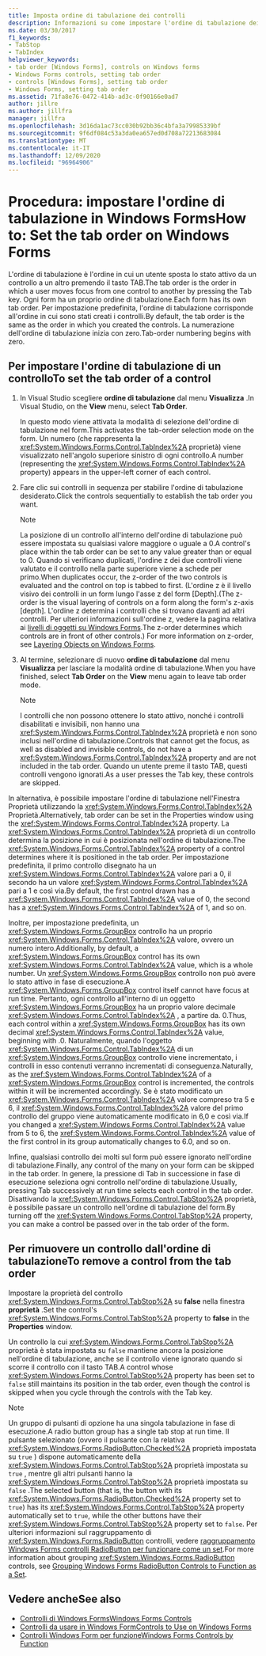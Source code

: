 ```yaml
---
title: Imposta ordine di tabulazione dei controlli
description: Informazioni su come impostare l'ordine di tabulazione dei controlli nella Windows Forms. Impostare l'ordine di tabulazione con Visual Studio o usando la proprietà TabIndex nell'Finestra Proprietà.
ms.date: 03/30/2017
f1_keywords:
- TabStop
- TabIndex
helpviewer_keywords:
- tab order [Windows Forms], controls on Windows forms
- Windows Forms controls, setting tab order
- controls [Windows Forms], setting tab order
- Windows Forms, setting tab order
ms.assetid: 71fa8e76-0472-414b-ad3c-0f90166e0ad7
author: jillre
ms.author: jillfra
manager: jillfra
ms.openlocfilehash: 3d16da1ac73cc030b92bb36c4bfa3a79985339bf
ms.sourcegitcommit: 9f6df084c53a3da0ea657ed0d708a72213683084
ms.translationtype: MT
ms.contentlocale: it-IT
ms.lasthandoff: 12/09/2020
ms.locfileid: "96964906"
---
```

# <a name="how-to-set-the-tab-order-on-windows-forms"></a><span data-ttu-id="b5598-104">Procedura: impostare l'ordine di tabulazione in Windows Forms</span><span class="sxs-lookup"><span data-stu-id="b5598-104">How to: Set the tab order on Windows Forms</span></span>

<span data-ttu-id="b5598-105">L'ordine di tabulazione è l'ordine in cui un utente sposta lo stato attivo da un controllo a un altro premendo il tasto TAB.</span><span class="sxs-lookup"><span data-stu-id="b5598-105">The tab order is the order in which a user moves focus from one control to another by pressing the Tab key.</span></span> <span data-ttu-id="b5598-106">Ogni form ha un proprio ordine di tabulazione.</span><span class="sxs-lookup"><span data-stu-id="b5598-106">Each form has its own tab order.</span></span> <span data-ttu-id="b5598-107">Per impostazione predefinita, l'ordine di tabulazione corrisponde all'ordine in cui sono stati creati i controlli.</span><span class="sxs-lookup"><span data-stu-id="b5598-107">By default, the tab order is the same as the order in which you created the controls.</span></span> <span data-ttu-id="b5598-108">La numerazione dell'ordine di tabulazione inizia con zero.</span><span class="sxs-lookup"><span data-stu-id="b5598-108">Tab-order numbering begins with zero.</span></span>

## <a name="to-set-the-tab-order-of-a-control"></a><span data-ttu-id="b5598-109">Per impostare l'ordine di tabulazione di un controllo</span><span class="sxs-lookup"><span data-stu-id="b5598-109">To set the tab order of a control</span></span>

1. <span data-ttu-id="b5598-110">In Visual Studio scegliere **ordine di tabulazione** dal menu **Visualizza** .</span><span class="sxs-lookup"><span data-stu-id="b5598-110">In Visual Studio, on the **View** menu, select **Tab Order**.</span></span>

   <span data-ttu-id="b5598-111">In questo modo viene attivata la modalità di selezione dell'ordine di tabulazione nel form.</span><span class="sxs-lookup"><span data-stu-id="b5598-111">This activates the tab-order selection mode on the form.</span></span> <span data-ttu-id="b5598-112">Un numero (che rappresenta la <xref:System.Windows.Forms.Control.TabIndex%2A> proprietà) viene visualizzato nell'angolo superiore sinistro di ogni controllo.</span><span class="sxs-lookup"><span data-stu-id="b5598-112">A number (representing the <xref:System.Windows.Forms.Control.TabIndex%2A> property) appears in the upper-left corner of each control.</span></span>

2. <span data-ttu-id="b5598-113">Fare clic sui controlli in sequenza per stabilire l'ordine di tabulazione desiderato.</span><span class="sxs-lookup"><span data-stu-id="b5598-113">Click the controls sequentially to establish the tab order you want.</span></span>

   > [!NOTE]
   > <span data-ttu-id="b5598-114">La posizione di un controllo all'interno dell'ordine di tabulazione può essere impostata su qualsiasi valore maggiore o uguale a 0.</span><span class="sxs-lookup"><span data-stu-id="b5598-114">A control's place within the tab order can be set to any value greater than or equal to 0.</span></span> <span data-ttu-id="b5598-115">Quando si verificano duplicati, l'ordine z dei due controlli viene valutato e il controllo nella parte superiore viene a schede per primo.</span><span class="sxs-lookup"><span data-stu-id="b5598-115">When duplicates occur, the z-order of the two controls is evaluated and the control on top is tabbed to first.</span></span> <span data-ttu-id="b5598-116">(L'ordine z è il livello visivo dei controlli in un form lungo l'asse z del form [Depth].</span><span class="sxs-lookup"><span data-stu-id="b5598-116">(The z-order is the visual layering of controls on a form along the form's z-axis [depth].</span></span> <span data-ttu-id="b5598-117">L'ordine z determina i controlli che si trovano davanti ad altri controlli. Per ulteriori informazioni sull'ordine z, vedere la pagina relativa ai [livelli di oggetti su Windows Forms](how-to-layer-objects-on-windows-forms.md).</span><span class="sxs-lookup"><span data-stu-id="b5598-117">The z-order determines which controls are in front of other controls.) For more information on z-order, see [Layering Objects on Windows Forms](how-to-layer-objects-on-windows-forms.md).</span></span>

3. <span data-ttu-id="b5598-118">Al termine, selezionare di nuovo **ordine di tabulazione** dal menu **Visualizza** per lasciare la modalità ordine di tabulazione.</span><span class="sxs-lookup"><span data-stu-id="b5598-118">When you have finished, select **Tab Order** on the **View** menu again to leave tab order mode.</span></span>

   > [!NOTE]
   > <span data-ttu-id="b5598-119">I controlli che non possono ottenere lo stato attivo, nonché i controlli disabilitati e invisibili, non hanno una <xref:System.Windows.Forms.Control.TabIndex%2A> proprietà e non sono inclusi nell'ordine di tabulazione.</span><span class="sxs-lookup"><span data-stu-id="b5598-119">Controls that cannot get the focus, as well as disabled and invisible controls, do not have a <xref:System.Windows.Forms.Control.TabIndex%2A> property and are not included in the tab order.</span></span> <span data-ttu-id="b5598-120">Quando un utente preme il tasto TAB, questi controlli vengono ignorati.</span><span class="sxs-lookup"><span data-stu-id="b5598-120">As a user presses the Tab key, these controls are skipped.</span></span>

<span data-ttu-id="b5598-121">In alternativa, è possibile impostare l'ordine di tabulazione nell'Finestra Proprietà utilizzando la <xref:System.Windows.Forms.Control.TabIndex%2A> Proprietà.</span><span class="sxs-lookup"><span data-stu-id="b5598-121">Alternatively, tab order can be set in the Properties window using the <xref:System.Windows.Forms.Control.TabIndex%2A> property.</span></span> <span data-ttu-id="b5598-122">La <xref:System.Windows.Forms.Control.TabIndex%2A> proprietà di un controllo determina la posizione in cui è posizionata nell'ordine di tabulazione.</span><span class="sxs-lookup"><span data-stu-id="b5598-122">The <xref:System.Windows.Forms.Control.TabIndex%2A> property of a control determines where it is positioned in the tab order.</span></span> <span data-ttu-id="b5598-123">Per impostazione predefinita, il primo controllo disegnato ha un <xref:System.Windows.Forms.Control.TabIndex%2A> valore pari a 0, il secondo ha un valore <xref:System.Windows.Forms.Control.TabIndex%2A> pari a 1 e così via.</span><span class="sxs-lookup"><span data-stu-id="b5598-123">By default, the first control drawn has a <xref:System.Windows.Forms.Control.TabIndex%2A> value of 0, the second has a <xref:System.Windows.Forms.Control.TabIndex%2A> of 1, and so on.</span></span>

<span data-ttu-id="b5598-124">Inoltre, per impostazione predefinita, un <xref:System.Windows.Forms.GroupBox> controllo ha un proprio <xref:System.Windows.Forms.Control.TabIndex%2A> valore, ovvero un numero intero.</span><span class="sxs-lookup"><span data-stu-id="b5598-124">Additionally, by default, a <xref:System.Windows.Forms.GroupBox> control has its own <xref:System.Windows.Forms.Control.TabIndex%2A> value, which is a whole number.</span></span> <span data-ttu-id="b5598-125">Un <xref:System.Windows.Forms.GroupBox> controllo non può avere lo stato attivo in fase di esecuzione.</span><span class="sxs-lookup"><span data-stu-id="b5598-125">A <xref:System.Windows.Forms.GroupBox> control itself cannot have focus at run time.</span></span> <span data-ttu-id="b5598-126">Pertanto, ogni controllo all'interno di un oggetto <xref:System.Windows.Forms.GroupBox> ha un proprio valore decimale <xref:System.Windows.Forms.Control.TabIndex%2A> , a partire da. 0.</span><span class="sxs-lookup"><span data-stu-id="b5598-126">Thus, each control within a <xref:System.Windows.Forms.GroupBox> has its own decimal <xref:System.Windows.Forms.Control.TabIndex%2A> value, beginning with .0.</span></span> <span data-ttu-id="b5598-127">Naturalmente, quando l'oggetto <xref:System.Windows.Forms.Control.TabIndex%2A> di un <xref:System.Windows.Forms.GroupBox> controllo viene incrementato, i controlli in esso contenuti verranno incrementati di conseguenza.</span><span class="sxs-lookup"><span data-stu-id="b5598-127">Naturally, as the <xref:System.Windows.Forms.Control.TabIndex%2A> of a <xref:System.Windows.Forms.GroupBox> control is incremented, the controls within it will be incremented accordingly.</span></span> <span data-ttu-id="b5598-128">Se è stato modificato un <xref:System.Windows.Forms.Control.TabIndex%2A> valore compreso tra 5 e 6, il <xref:System.Windows.Forms.Control.TabIndex%2A> valore del primo controllo del gruppo viene automaticamente modificato in 6,0 e così via.</span><span class="sxs-lookup"><span data-stu-id="b5598-128">If you changed a <xref:System.Windows.Forms.Control.TabIndex%2A> value from 5 to 6, the <xref:System.Windows.Forms.Control.TabIndex%2A> value of the first control in its group automatically changes to 6.0, and so on.</span></span>

<span data-ttu-id="b5598-129">Infine, qualsiasi controllo dei molti sul form può essere ignorato nell'ordine di tabulazione.</span><span class="sxs-lookup"><span data-stu-id="b5598-129">Finally, any control of the many on your form can be skipped in the tab order.</span></span> <span data-ttu-id="b5598-130">In genere, la pressione di Tab in successione in fase di esecuzione seleziona ogni controllo nell'ordine di tabulazione.</span><span class="sxs-lookup"><span data-stu-id="b5598-130">Usually, pressing Tab successively at run time selects each control in the tab order.</span></span> <span data-ttu-id="b5598-131">Disattivando la <xref:System.Windows.Forms.Control.TabStop%2A> proprietà, è possibile passare un controllo nell'ordine di tabulazione del form.</span><span class="sxs-lookup"><span data-stu-id="b5598-131">By turning off the <xref:System.Windows.Forms.Control.TabStop%2A> property, you can make a control be passed over in the tab order of the form.</span></span>

## <a name="to-remove-a-control-from-the-tab-order"></a><span data-ttu-id="b5598-132">Per rimuovere un controllo dall'ordine di tabulazione</span><span class="sxs-lookup"><span data-stu-id="b5598-132">To remove a control from the tab order</span></span>

<span data-ttu-id="b5598-133">Impostare la proprietà del controllo <xref:System.Windows.Forms.Control.TabStop%2A> su **false** nella finestra **proprietà** .</span><span class="sxs-lookup"><span data-stu-id="b5598-133">Set the control's <xref:System.Windows.Forms.Control.TabStop%2A> property to **false** in the **Properties** window.</span></span>

<span data-ttu-id="b5598-134">Un controllo la cui <xref:System.Windows.Forms.Control.TabStop%2A> proprietà è stata impostata su `false` mantiene ancora la posizione nell'ordine di tabulazione, anche se il controllo viene ignorato quando si scorre il controllo con il tasto TAB.</span><span class="sxs-lookup"><span data-stu-id="b5598-134">A control whose <xref:System.Windows.Forms.Control.TabStop%2A> property has been set to `false` still maintains its position in the tab order, even though the control is skipped when you cycle through the controls with the Tab key.</span></span>

> [!NOTE]
> <span data-ttu-id="b5598-135">Un gruppo di pulsanti di opzione ha una singola tabulazione in fase di esecuzione.</span><span class="sxs-lookup"><span data-stu-id="b5598-135">A radio button group has a single tab stop at run time.</span></span> <span data-ttu-id="b5598-136">Il pulsante selezionato (ovvero il pulsante con la relativa <xref:System.Windows.Forms.RadioButton.Checked%2A> proprietà impostata su `true` ) dispone automaticamente della <xref:System.Windows.Forms.Control.TabStop%2A> proprietà impostata su `true` , mentre gli altri pulsanti hanno la <xref:System.Windows.Forms.Control.TabStop%2A> proprietà impostata su `false` .</span><span class="sxs-lookup"><span data-stu-id="b5598-136">The selected button (that is, the button with its <xref:System.Windows.Forms.RadioButton.Checked%2A> property set to `true`) has its <xref:System.Windows.Forms.Control.TabStop%2A> property automatically set to `true`, while the other buttons have their <xref:System.Windows.Forms.Control.TabStop%2A> property set to `false`.</span></span> <span data-ttu-id="b5598-137">Per ulteriori informazioni sul raggruppamento di <xref:System.Windows.Forms.RadioButton> controlli, vedere [raggruppamento Windows Forms controlli RadioButton per funzionare come un set](how-to-group-windows-forms-radiobutton-controls-to-function-as-a-set.md).</span><span class="sxs-lookup"><span data-stu-id="b5598-137">For more information about grouping <xref:System.Windows.Forms.RadioButton> controls, see [Grouping Windows Forms RadioButton Controls to Function as a Set](how-to-group-windows-forms-radiobutton-controls-to-function-as-a-set.md).</span></span>

## <a name="see-also"></a><span data-ttu-id="b5598-138">Vedere anche</span><span class="sxs-lookup"><span data-stu-id="b5598-138">See also</span></span>

- [<span data-ttu-id="b5598-139">Controlli di Windows Forms</span><span class="sxs-lookup"><span data-stu-id="b5598-139">Windows Forms Controls</span></span>](index.md)
- [<span data-ttu-id="b5598-140">Controlli da usare in Windows Form</span><span class="sxs-lookup"><span data-stu-id="b5598-140">Controls to Use on Windows Forms</span></span>](controls-to-use-on-windows-forms.md)
- [<span data-ttu-id="b5598-141">Controlli Windows Form per funzione</span><span class="sxs-lookup"><span data-stu-id="b5598-141">Windows Forms Controls by Function</span></span>](windows-forms-controls-by-function.md)
